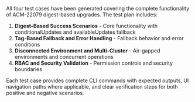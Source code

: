 All four test cases have been generated covering the complete functionality of ACM-22079 digest-based upgrades. The test plan includes:

1. **Digest-Based Success Scenarios** - Core functionality with conditionalUpdates and availableUpdates fallback
2. **Tag-Based Fallback and Error Handling** - Fallback behavior and error conditions  
3. **Disconnected Environment and Multi-Cluster** - Air-gapped environments and concurrent operations
4. **RBAC and Security Validation** - Permission controls and security boundaries

Each test case provides complete CLI commands with expected outputs, UI navigation paths where applicable, and clear verification steps for both positive and negative scenarios.
